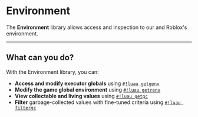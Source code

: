 # Environment

The **Environment** library allows access and inspection to our and Roblox's environment.

---

## What can you do?

With the Environment library, you can:

- **Access and modify executor globals** using [`#!luau getgenv`](./getgenv.md)
- **Modify the game global environment** using [`#!luau getrenv`](./getrenv.md)
- **View collectable and living values** using [`#!luau getgc`](./getgc.md)
- **Filter** garbage-collected values with fine-tuned criteria using [`#!luau filtergc`](./filtergc/README.md)
